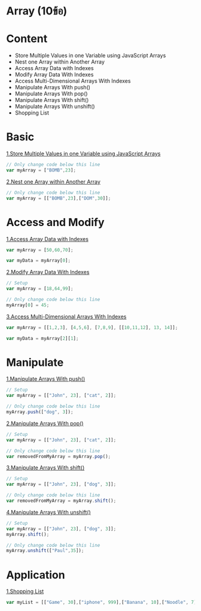 # Array (10ข้อ)
# Content
- Store Multiple Values in one Variable using JavaScript Arrays
- Nest one Array within Another Array
- Access Array Data with Indexes
- Modify Array Data With Indexes
- Access Multi-Dimensional Arrays With Indexes
- Manipulate Arrays With push()
- Manipulate Arrays With pop()
- Manipulate Arrays With shift()
- Manipulate Arrays With unshift()
- Shopping List

# Basic
[1.Store Multiple Values in one Variable using JavaScript Arrays](https://www.freecodecamp.org/learn/javascript-algorithms-and-data-structures/basic-javascript/store-multiple-values-in-one-variable-using-javascript-arrays)
```js
// Only change code below this line
var myArray = ["BOMB",23];
```
[2.Nest one Array within Another Array](https://www.freecodecamp.org/learn/javascript-algorithms-and-data-structures/basic-javascript/nest-one-array-within-another-array)
```js
// Only change code below this line
var myArray = [["BOMB",23],["DOM",30]];
```

# Access and Modify
[1.Access Array Data with Indexes](https://www.freecodecamp.org/learn/javascript-algorithms-and-data-structures/basic-javascript/access-array-data-with-indexes)
```js
var myArray = [50,60,70];

var myData = myArray[0];
```
[2.Modify Array Data With Indexes](https://www.freecodecamp.org/learn/javascript-algorithms-and-data-structures/basic-javascript/modify-array-data-with-indexes)
```js
// Setup
var myArray = [18,64,99];

// Only change code below this line
myArray[0] = 45;
```
[3.Access Multi-Dimensional Arrays With Indexes](https://www.freecodecamp.org/learn/javascript-algorithms-and-data-structures/basic-javascript/access-multi-dimensional-arrays-with-indexes)
```js
var myArray = [[1,2,3], [4,5,6], [7,8,9], [[10,11,12], 13, 14]];

var myData = myArray[2][1];
```

# Manipulate 
[1.Manipulate Arrays With push()](https://www.freecodecamp.org/learn/javascript-algorithms-and-data-structures/basic-javascript/manipulate-arrays-with-push)
```js
// Setup
var myArray = [["John", 23], ["cat", 2]];

// Only change code below this line
myArray.push(["dog", 3]);
```
[2.Manipulate Arrays With pop()](https://www.freecodecamp.org/learn/javascript-algorithms-and-data-structures/basic-javascript/manipulate-arrays-with-pop)
```js
// Setup
var myArray = [["John", 23], ["cat", 2]];

// Only change code below this line
var removedFromMyArray = myArray.pop();
```
[3.Manipulate Arrays With shift()](https://www.freecodecamp.org/learn/javascript-algorithms-and-data-structures/basic-javascript/manipulate-arrays-with-shift)
```js
// Setup
var myArray = [["John", 23], ["dog", 3]];

// Only change code below this line
var removedFromMyArray = myArray.shift();
```
[4.Manipulate Arrays With unshift()](https://www.freecodecamp.org/learn/javascript-algorithms-and-data-structures/basic-javascript/manipulate-arrays-with-unshift)
```js
// Setup
var myArray = [["John", 23], ["dog", 3]];
myArray.shift();

// Only change code below this line
myArray.unshift(["Paul",35]);
```

# Application
[1.Shopping List](https://www.freecodecamp.org/learn/javascript-algorithms-and-data-structures/basic-javascript/shopping-list)
```js
var myList = [["Game", 30],["iphone", 999],["Banana", 10],["Noodle", 7],["Compuuter", 1000]];
```
